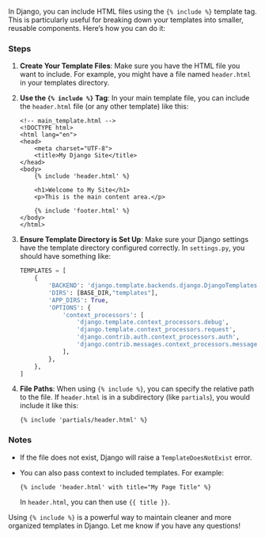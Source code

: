 In Django, you can include HTML files using the `{% include %}` template tag. This is particularly useful for breaking down your templates into smaller, reusable components. Here’s how you can do it:

### Steps

1. **Create Your Template Files**: 
   Make sure you have the HTML file you want to include. For example, you might have a file named `header.html` in your templates directory.

2. **Use the `{% include %}` Tag**: 
   In your main template file, you can include the `header.html` file (or any other template) like this:

   ```django
   <!-- main_template.html -->
   <!DOCTYPE html>
   <html lang="en">
   <head>
       <meta charset="UTF-8">
       <title>My Django Site</title>
   </head>
   <body>
       {% include 'header.html' %}
       
       <h1>Welcome to My Site</h1>
       <p>This is the main content area.</p>
       
       {% include 'footer.html' %}
   </body>
   </html>
   ```

3. **Ensure Template Directory is Set Up**: 
   Make sure your Django settings have the template directory configured correctly. In `settings.py`, you should have something like:

   ```python
   TEMPLATES = [
       {
           'BACKEND': 'django.template.backends.django.DjangoTemplates',
           'DIRS': [BASE_DIR,"templates"],
           'APP_DIRS': True,
           'OPTIONS': {
               'context_processors': [
                   'django.template.context_processors.debug',
                   'django.template.context_processors.request',
                   'django.contrib.auth.context_processors.auth',
                   'django.contrib.messages.context_processors.messages',
               ],
           },
       },
   ]
   ```

4. **File Paths**: 
   When using `{% include %}`, you can specify the relative path to the file. If `header.html` is in a subdirectory (like `partials`), you would include it like this:

   ```django
   {% include 'partials/header.html' %}
   ```

### Notes

- If the file does not exist, Django will raise a `TemplateDoesNotExist` error.
- You can also pass context to included templates. For example:

   ```django
   {% include 'header.html' with title="My Page Title" %}
   ```

   In `header.html`, you can then use `{{ title }}`.

Using `{% include %}` is a powerful way to maintain cleaner and more organized templates in Django. Let me know if you have any questions!
